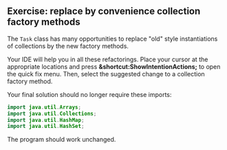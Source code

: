 ## Exercise: replace by convenience collection factory methods

The `Task` class has many opportunities to replace "old" style instantiations of collections by the new factory methods.

Your IDE will help you in all these refactorings.
Place your cursor at the appropriate locations and press **&shortcut:ShowIntentionActions;** to open the quick fix menu.
Then, select the suggested change to a collection factory method.

Your final solution should no longer require these imports:

```java
import java.util.Arrays;
import java.util.Collections;
import java.util.HashMap;
import java.util.HashSet;
```

The program should work unchanged.